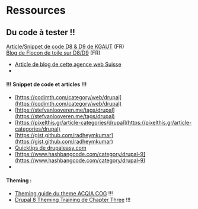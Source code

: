 # Ressources

## Du code à tester !!

[Article/Snippet de code D8 & D9 de KGAUT](https://www.kgaut.net/sujets/drupal-9.html) \(FR\)  
[Blog de Flocon de toile sur D8/D9](https://www.flocondetoile.fr/blog) \(FR\)



* [Article de blog de cette agence web Suisse](https://antistatique-website-2020.vercel.app/blog)
* 
#### !!! Snippet de code et articles !!!

* [https://codimth.com/category/web/drupal](https://codimth.com/category/web/drupal)
* [https://stefvanlooveren.me/tags/drupal](https://stefvanlooveren.me/tags/drupal)
* [https://pixelthis.gr/article-categories/drupal](https://pixelthis.gr/article-categories/drupal)
* [https://gist.github.com/radheymkumar](https://gist.github.com/radheymkumar)
* [Quicktips de drupaleasy.com](https://www.drupaleasy.com/quicktips)
*   [https://www.hashbangcode.com/category/drupal-9](https://www.hashbangcode.com/category/drupal-9)
* 
#### Theming :

* [Theming guide du theme ACQIA COG](https://github.com/acquia-pso/cog/tree/8.x-1.x/starterkit/_theming-guide) !!!
* [Drupal 8 Theming Training de Chapter Three](https://github.com/chapter-three/drupal-8-theming) !!!


